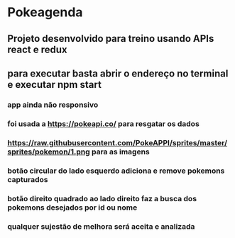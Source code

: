 # Pokeagenda

## Projeto desenvolvido para treino usando APIs react e redux

## para executar basta abrir o endereço no terminal e executar npm start

### app ainda não responsivo
### foi usada a https://pokeapi.co/ para resgatar os dados 
### https://raw.githubusercontent.com/PokeAPPI/sprites/master/sprites/pokemon/1.png para as imagens

### botão circular do lado esquerdo adiciona e remove pokemons capturados

### botão direito quadrado ao lado direito faz a busca dos pokemons desejados por id ou nome

### qualquer sujestão  de melhora será aceita e analizada

